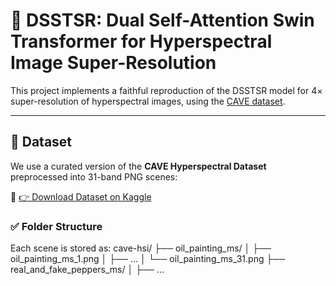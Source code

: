 # 🧠 DSSTSR: Dual Self-Attention Swin Transformer for Hyperspectral Image Super-Resolution

This project implements a faithful reproduction of the DSSTSR model for 4× super-resolution of hyperspectral images, using the [CAVE dataset](http://kaggle.com/datasets/abhishek00714/cave-hsi/data).

---

## 📁 Dataset

We use a curated version of the **CAVE Hyperspectral Dataset** preprocessed into 31-band PNG scenes:

🔗 [👉 Download Dataset on Kaggle](http://kaggle.com/datasets/abhishek00714/cave-hsi/data)

### ✅ Folder Structure
Each scene is stored as:
cave-hsi/
├── oil_painting_ms/
│ ├── oil_painting_ms_1.png
│ ├── ...
│ └── oil_painting_ms_31.png
├── real_and_fake_peppers_ms/
│ ├── ...

